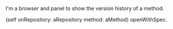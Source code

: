 I'm a browser and panel to show the version history of a method. 

(self onRepository: aRepository method: aMethod) openWithSpec.